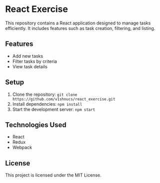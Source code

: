 # React Exercise

This repository contains a React application designed to manage tasks efficiently. It includes features such as task creation, filtering, and listing.

## Features
- Add new tasks
- Filter tasks by criteria
- View task details

## Setup
1. Clone the repository: `git clone https://github.com/v1shnucs/react_exercise.git`
2. Install dependencies: `npm install`
3. Start the development server: `npm start`

## Technologies Used
- React
- Redux
- Webpack

## License
This project is licensed under the MIT License.